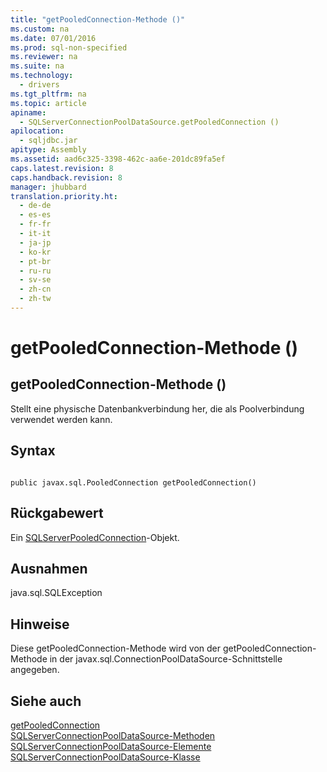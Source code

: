 ```yaml
---
title: "getPooledConnection-Methode ()"
ms.custom: na
ms.date: 07/01/2016
ms.prod: sql-non-specified
ms.reviewer: na
ms.suite: na
ms.technology: 
  - drivers
ms.tgt_pltfrm: na
ms.topic: article
apiname: 
  - SQLServerConnectionPoolDataSource.getPooledConnection ()
apilocation: 
  - sqljdbc.jar
apitype: Assembly
ms.assetid: aad6c325-3398-462c-aa6e-201dc89fa5ef
caps.latest.revision: 8
caps.handback.revision: 8
manager: jhubbard
translation.priority.ht: 
  - de-de
  - es-es
  - fr-fr
  - it-it
  - ja-jp
  - ko-kr
  - pt-br
  - ru-ru
  - sv-se
  - zh-cn
  - zh-tw
---
```

# getPooledConnection-Methode ()
    
## getPooledConnection\-Methode \(\)  
 Stellt eine physische Datenbankverbindung her, die als Poolverbindung verwendet werden kann.  
  
## Syntax  
  
```  
  
public javax.sql.PooledConnection getPooledConnection()  
```  
  
## Rückgabewert  
 Ein [SQLServerPooledConnection](../content/SQLServerPooledConnection-Class.md)\-Objekt.  
  
## Ausnahmen  
 java.sql.SQLException  
  
## Hinweise  
 Diese getPooledConnection\-Methode wird von der getPooledConnection\-Methode in der javax.sql.ConnectionPoolDataSource\-Schnittstelle angegeben.  
  
## Siehe auch  
 [getPooledConnection](../content/getPooledConnection-Method--SQLServerConnectionPoolDataSource-.md)   
 [SQLServerConnectionPoolDataSource-Methoden](../content/SQLServerConnectionPoolDataSource-Methods.md)   
 [SQLServerConnectionPoolDataSource-Elemente](../content/SQLServerConnectionPoolDataSource-Members.md)   
 [SQLServerConnectionPoolDataSource-Klasse](../content/SQLServerConnectionPoolDataSource-Class.md)  
  
  